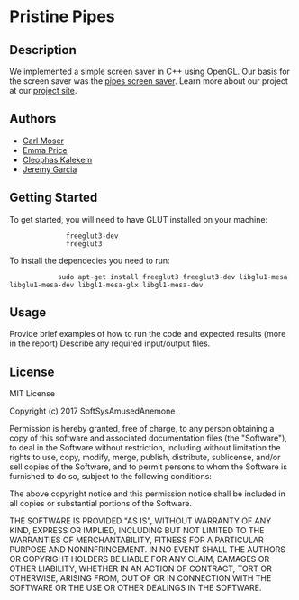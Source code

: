 # Pristine Pipes

## Description
We implemented a simple screen saver in C++ using OpenGL. Our basis for the screen saver was the [pipes screen saver](https://www.youtube.com/watch?v=Uzx9ArZ7MUU). Learn more about our project at our [project site](https://jag-123.github.io/SoftSysAmusedAnemone/).


## Authors
* [Carl Moser](https://github.com/cmoser96)
* [Emma Price](https://github.com/ejprice54321)
* [Cleophas Kalekem](https://github.com/kalekem)
* [Jeremy Garcia](https://github.com/jag-123)

## Getting Started
To get started, you will need to have GLUT installed on your machine:
                  
                  freeglut3-dev
                  freeglut3
                  
 To install the dependecies you need to run:
 
                sudo apt-get install freeglut3 freeglut3-dev libglu1-mesa libglu1-mesa-dev libgl1-mesa-glx libgl1-mesa-dev

## Usage

Provide brief examples of how to run the code and expected results (more in the report)
Describe any required input/output files.

## License
MIT License

Copyright (c) 2017 SoftSysAmusedAnemone

Permission is hereby granted, free of charge, to any person obtaining a copy of this software and associated documentation files (the "Software"), to deal in the Software without restriction, including without limitation the rights to use, copy, modify, merge, publish, distribute, sublicense, and/or sell copies of the Software, and to permit persons to whom the Software is furnished to do so, subject to the following conditions:

The above copyright notice and this permission notice shall be included in all copies or substantial portions of the Software.

THE SOFTWARE IS PROVIDED "AS IS", WITHOUT WARRANTY OF ANY KIND, EXPRESS OR IMPLIED, INCLUDING BUT NOT LIMITED TO THE WARRANTIES OF MERCHANTABILITY, FITNESS FOR A PARTICULAR PURPOSE AND NONINFRINGEMENT. IN NO EVENT SHALL THE AUTHORS OR COPYRIGHT HOLDERS BE LIABLE FOR ANY CLAIM, DAMAGES OR OTHER LIABILITY, WHETHER IN AN ACTION OF CONTRACT, TORT OR OTHERWISE, ARISING FROM, OUT OF OR IN CONNECTION WITH THE SOFTWARE OR THE USE OR OTHER DEALINGS IN THE SOFTWARE.
